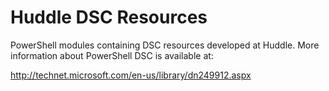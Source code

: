# Huddle DSC Resources

PowerShell modules containing DSC resources developed at Huddle. More information about PowerShell DSC is available at:

http://technet.microsoft.com/en-us/library/dn249912.aspx
